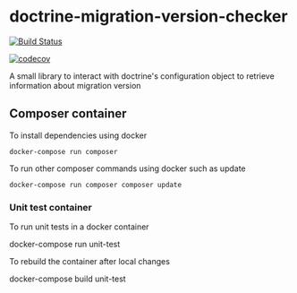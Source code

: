 # doctrine-migration-version-checker

[![Build Status](https://travis-ci.org/ministryofjustice/doctrine-migration-version-checker.svg?branch=master)](https://travis-ci.org/ministryofjustice/doctrine-migration-version-checker)

[![codecov](https://codecov.io/gh/ministryofjustice/doctrine-migration-version-checker/branch/master/graph/badge.svg)](https://codecov.io/gh/ministryofjustice/doctrine-migration-version-checker)

A small library to interact with doctrine's configuration object to retrieve information about migration version

## Composer container

To install dependencies using docker

`docker-compose run composer`

To run other composer commands using docker such as update

`docker-compose run composer composer update`

### Unit test container

To run unit tests in a docker container

docker-compose run unit-test

To rebuild the container after local changes

docker-compose build unit-test
